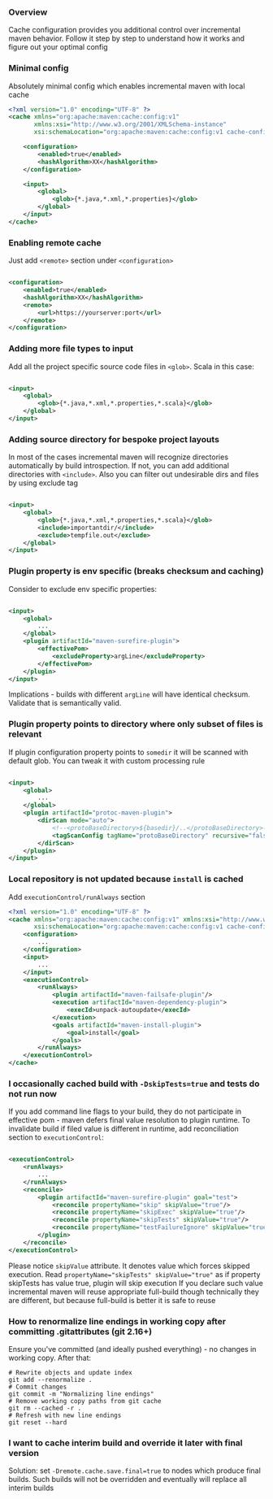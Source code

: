 <!---
 Licensed to the Apache Software Foundation (ASF) under one or more
 contributor license agreements.  See the NOTICE file distributed with
 this work for additional information regarding copyright ownership.
 The ASF licenses this file to You under the Apache License, Version 2.0
 (the "License"); you may not use this file except in compliance with
 the License.  You may obtain a copy of the License at

      http://www.apache.org/licenses/LICENSE-2.0

 Unless required by applicable law or agreed to in writing, software
 distributed under the License is distributed on an "AS IS" BASIS,
 WITHOUT WARRANTIES OR CONDITIONS OF ANY KIND, either express or implied.
 See the License for the specific language governing permissions and
 limitations under the License.
-->

### Overview

Cache configuration provides you additional control over incremental maven behavior. Follow it step by step to
understand how it works and figure out your optimal config

### Minimal config

Absolutely minimal config which enables incremental maven with local cache

```xml
<?xml version="1.0" encoding="UTF-8" ?>
<cache xmlns="org:apache:maven:cache:config:v1"
       xmlns:xsi="http://www.w3.org/2001/XMLSchema-instance"
       xsi:schemaLocation="org:apache:maven:cache:config:v1 cache-config.xsd">

    <configuration>
        <enabled>true</enabled>
        <hashAlgorithm>XX</hashAlgorithm>
    </configuration>

    <input>
        <global>
            <glob>{*.java,*.xml,*.properties}</glob>
        </global>
    </input>
</cache>
```

### Enabling remote cache

Just add `<remote>` section under `<configuration>`

```xml

<configuration>
    <enabled>true</enabled>
    <hashAlgorithm>XX</hashAlgorithm>
    <remote>
        <url>https://yourserver:port</url>
    </remote>
</configuration>
```

### Adding more file types to input

Add all the project specific source code files in `<glob>`. Scala in this case:

```xml

<input>
    <global>
        <glob>{*.java,*.xml,*.properties,*.scala}</glob>
    </global>
</input>
```

### Adding source directory for bespoke project layouts

In most of the cases incremental maven will recognize directories automatically by build introspection. If not, you can
add additional directories with `<include>`. Also you can filter out undesirable dirs and files by using exclude tag

```xml

<input>
    <global>
        <glob>{*.java,*.xml,*.properties,*.scala}</glob>
        <include>importantdir/</include>
        <exclude>tempfile.out</exclude>
    </global>
</input>
```

### Plugin property is env specific (breaks checksum and caching)

Consider to exclude env specific properties:

```xml

<input>
    <global>
        ...
    </global>
    <plugin artifactId="maven-surefire-plugin">
        <effectivePom>
            <excludeProperty>argLine</excludeProperty>
        </effectivePom>
    </plugin>
</input>
```

Implications - builds with different `argLine` will have identical checksum. Validate that is semantically valid.

### Plugin property points to directory where only subset of files is relevant

If plugin configuration property points to `somedir` it will be scanned with default glob. You can tweak it with custom
processing rule

```xml

<input>
    <global>
        ...
    </global>
    <plugin artifactId="protoc-maven-plugin">
        <dirScan mode="auto">
            <!--<protoBaseDirectory>${basedir}/..</protoBaseDirectory>-->
            <tagScanConfig tagName="protoBaseDirectory" recursive="false" glob="{*.proto}"/>
        </dirScan>
    </plugin>
</input>
```

### Local repository is not updated because `install` is cached

Add `executionControl/runAlways` section

```xml
<?xml version="1.0" encoding="UTF-8" ?>
<cache xmlns="org:apache:maven:cache:config:v1" xmlns:xsi="http://www.w3.org/2001/XMLSchema-instance"
       xsi:schemaLocation="org:apache:maven:cache:config:v1 cache-config.xsd">
    <configuration>
        ...
    </configuration>
    <input>
        ...
    </input>
    <executionControl>
        <runAlways>
            <plugin artifactId="maven-failsafe-plugin"/>
            <execution artifactId="maven-dependency-plugin">
                <execId>unpack-autoupdate</execId>
            </execution>
            <goals artifactId="maven-install-plugin">
                <goal>install</goal>
            </goals>
        </runAlways>
    </executionControl>
</cache>
``` 

### I occasionally cached build with `-DskipTests=true` and tests do not run now

If you add command line flags to your build, they do not participate in effective pom - maven defers final value
resolution to plugin runtime. To invalidate build if filed value is different in runtime, add reconciliation section
to `executionControl`:

```xml

<executionControl>
    <runAlways>
        ...
    </runAlways>
    <reconcile>
        <plugin artifactId="maven-surefire-plugin" goal="test">
            <reconcile propertyName="skip" skipValue="true"/>
            <reconcile propertyName="skipExec" skipValue="true"/>
            <reconcile propertyName="skipTests" skipValue="true"/>
            <reconcile propertyName="testFailureIgnore" skipValue="true"/>
        </plugin>
    </reconcile>
</executionControl>
```

Please notice `skipValue` attribute. It denotes value which forces skipped execution.
Read `propertyName="skipTests" skipValue="true"` as if property skipTests has value true, plugin will skip execution If
you declare such value incremental maven will reuse appropriate full-build though technically they are different, but
because full-build is better it is safe to reuse

### How to renormalize line endings in working copy after committing .gitattributes (git 2.16+)

Ensure you've committed (and ideally pushed everything) - no changes in working copy. After that:

```shell
# Rewrite objects and update index
git add --renormalize .
# Commit changes
git commit -m "Normalizing line endings"
# Remove working copy paths from git cache
git rm --cached -r .
# Refresh with new line endings
git reset --hard
```

### I want to cache interim build and override it later with final version

Solution: set `-Dremote.cache.save.final=true` to nodes which produce final builds. Such builds will not be overridden
and eventually will replace all interim builds